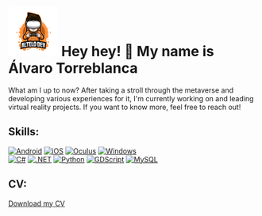 # ![Logo](https://github.com/Torreblozano/Torreblozano/blob/main/Artboard%201%20(1).png) Hey hey! 👋 My name is Álvaro Torreblanca

What am I up to now? After taking a stroll through the metaverse and developing various experiences for it, I'm currently working on and leading virtual reality projects. If you want to know more, feel free to reach out! 

## Skills:
[![Android](https://img.shields.io/badge/&nbsp;-Android-green?logo=android&color=2E7D32)](https://www.android.com/)
[![iOS](https://img.shields.io/badge/&nbsp;-iOS-blue?logo=ios)](https://www.apple.com/ios/)
[![Oculus](https://img.shields.io/badge/&nbsp;-Oculus-grey?logo=oculus)](https://www.oculus.com/)
[![Windows](https://img.shields.io/badge/&nbsp;-Windows-blue?logo=windows)](https://www.microsoft.com/windows/)
</br>
[![C#](https://img.shields.io/badge/&nbsp;-C%23-purple?logo=c-sharp)](https://docs.microsoft.com/en-us/dotnet/csharp/)
[![.NET](https://img.shields.io/badge/&nbsp;-512BD4?logo=.net&color=512BD4)](https://dotnet.microsoft.com/)
[![Python](https://img.shields.io/badge/&nbsp;-Python-3776AB?logo=python&color=f6d754)](https://www.python.org/)
[![GDScript](https://img.shields.io/badge/&nbsp;-GDScript-000?logo=godot-engine&color=000)](https://docs.godotengine.org/en/stable/getting_started/scripting/gdscript/index.html)
[![MySQL](https://img.shields.io/badge/MySQL-4479A1?logo=mysql&logoColor=white&color=4479A1)](https://www.mysql.com/)
</br>

## CV:
[Download my CV](CV-2023.pdf)
